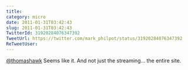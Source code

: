 ```yaml
---
title: 
category: micro
date: 2011-01-31T03:42:43
slug: 2011-01-31T03:42:43
TwitterId: 31920284076347392
TweetUrl: https://twitter.com/mark_philpot/status/31920284076347392
ReTweetUser: 
---
```


[@thomashawk](https://twitter.com/thomashawk) Seems like it.  And not just the streaming... the entire site.